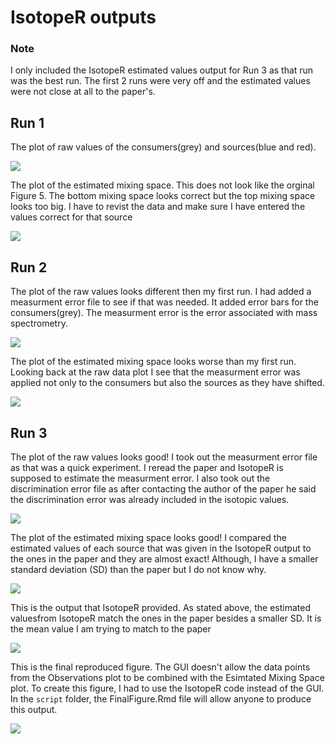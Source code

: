 # IsotopeR outputs

### Note
I only included the IsotopeR estimated values output for Run 3 as that run was the best run. The first 2 runs were very off and the estimated values were not close at all to the paper's. 

## Run 1

The plot of raw values of the consumers(grey) and sources(blue and red). 

![]( https://github.com/Intro-Sci-Comp-UIowa/biol-4386-project-cdonne/blob/master/output/Images/observations%202.jpeg)



The plot of the estimated mixing space. This does not look like the orginal Figure 5. The bottom mixing space looks correct but the top mixing space looks too big. I have to revist the data and make sure I have entered the values correct for that source

![](https://github.com/Intro-Sci-Comp-UIowa/biol-4386-project-cdonne/blob/master/output/Images/mixing%20space%202.jpeg) 

## Run 2

The plot of the raw values looks different then my first run. I had added a measurment error file to see if that was needed. It added error bars for the consumers(grey). The measurment error is the error associated with mass spectrometry. 
 
![](https://github.com/Intro-Sci-Comp-UIowa/biol-4386-project-cdonne/blob/master/output/Images/observations%203.jpeg)

The plot of the estimated mixing space looks worse than my first run. Looking back at the raw data plot I see that the measurment error was applied not only to the consumers but also the sources as they have shifted. 

![](https://github.com/Intro-Sci-Comp-UIowa/biol-4386-project-cdonne/blob/master/output/Images/mixing%20space%203.jpeg)

## Run 3

The plot of the raw values looks good! I took out the measurment error file as that was a quick experiment. I reread the paper and IsotopeR is supposed to estimate the measurment error. I also took out the discrimination error file as after contacting the author of the paper he said the discrimination error was already included in the isotopic values.
 
![](https://github.com/Intro-Sci-Comp-UIowa/biol-4386-project-cdonne/blob/master/output/Images/observations%204.png)

The plot of the estimated mixing space looks good! I compared the estimated  values of each source that was given in the IsotopeR output to the ones in the paper and they are almost exact! Although, I have a smaller standard deviation (SD) than the paper but I do not know why.
 
![](https://github.com/Intro-Sci-Comp-UIowa/biol-4386-project-cdonne/blob/master/output/Images/mixing%20space%204.png)

This is the output that IsotopeR provided. As stated above, the estimated valuesfrom IsotopeR match the ones in the paper besides a smaller SD. It is the mean value I am trying to match to the paper

![](https://github.com/Intro-Sci-Comp-UIowa/biol-4386-project-cdonne/blob/master/output/Images/IsotopeR%20output.jpg)


This is the final reproduced figure. The GUI doesn't allow the data points from the Observations plot to be combined with the Esimtated Mixing Space plot. To create this figure, I had to use the IsotopeR code instead of the GUI.  In the `script` folder, the FinalFigure.Rmd file will allow anyone to produce this output.   

![](https://github.com/Intro-Sci-Comp-UIowa/biol-4386-project-cdonne/blob/master/output/Images/FinalOutput.jpeg)

